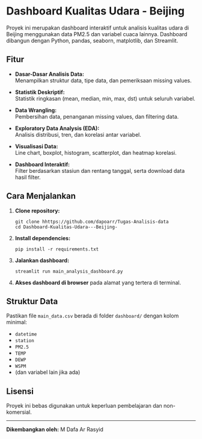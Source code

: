 # Dashboard Kualitas Udara - Beijing

Proyek ini merupakan dashboard interaktif untuk analisis kualitas udara di Beijing menggunakan data PM2.5 dan variabel cuaca lainnya. Dashboard dibangun dengan Python, pandas, seaborn, matplotlib, dan Streamlit.

## Fitur

- **Dasar-Dasar Analisis Data:**  
  Menampilkan struktur data, tipe data, dan pemeriksaan missing values.

- **Statistik Deskriptif:**  
  Statistik ringkasan (mean, median, min, max, dst) untuk seluruh variabel.

- **Data Wrangling:**  
  Pembersihan data, penanganan missing values, dan filtering data.

- **Exploratory Data Analysis (EDA):**  
  Analisis distribusi, tren, dan korelasi antar variabel.

- **Visualisasi Data:**  
  Line chart, boxplot, histogram, scatterplot, dan heatmap korelasi.

- **Dashboard Interaktif:**  
  Filter berdasarkan stasiun dan rentang tanggal, serta download data hasil filter.

## Cara Menjalankan

1. **Clone repository:**
   ```
   git clone hhttps://github.com/dapoarr/Tugas-Analisis-data
   cd Dashboard-Kualitas-Udara---Beijing-
   ```

2. **Install dependencies:**
   ```
   pip install -r requirements.txt
   ```

3. **Jalankan dashboard:**
   ```
   streamlit run main_analysis_dashboard.py
   ```

4. **Akses dashboard di browser** pada alamat yang tertera di terminal.

## Struktur Data

Pastikan file `main_data.csv` berada di folder `dashboard/` dengan kolom minimal:
- `datetime`
- `station`
- `PM2.5`
- `TEMP`
- `DEWP`
- `WSPM`
- (dan variabel lain jika ada)

## Lisensi

Proyek ini bebas digunakan untuk keperluan pembelajaran dan non-komersial.

---

**Dikembangkan oleh:**
M Dafa Ar Rasyid